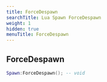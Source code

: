 ```yaml
---
title: ForceDespawn
searchTitle: Lua Spawn ForceDespawn
weight: 1
hidden: true
menuTitle: ForceDespawn
---
```

## ForceDespawn
```lua
Spawn:ForceDespawn(); -- void
```